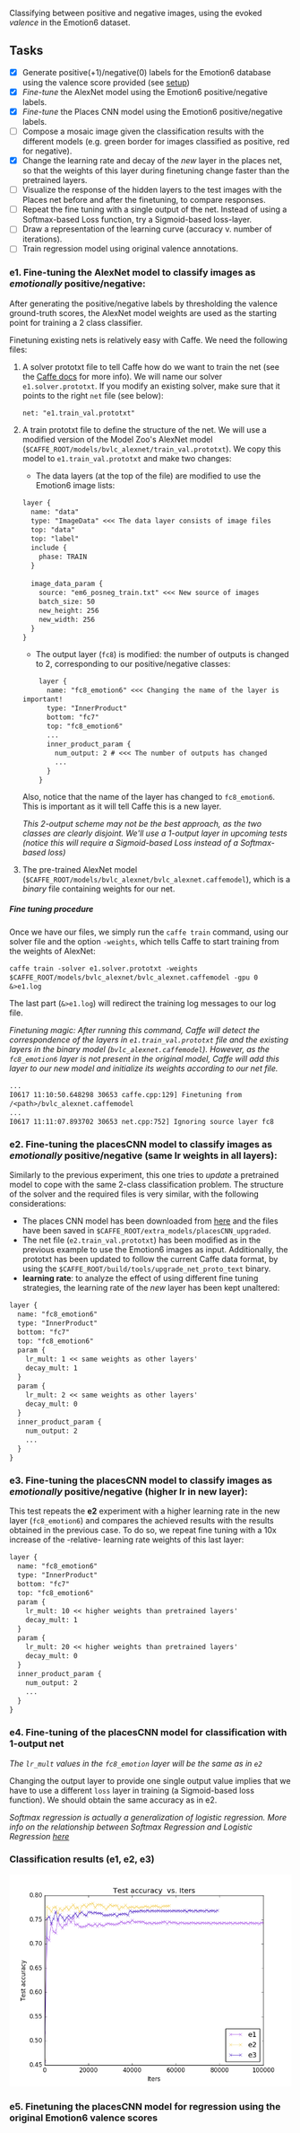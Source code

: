 

Classifying between positive and negative images, using the evoked *valence* in the Emotion6 dataset.  

## Tasks

- [x] Generate positive(+1)/negative(0) labels for the Emotion6 database using the valence score provided (see [setup]())
- [x] _Fine-tune_ the AlexNet model using the Emotion6 positive/negative labels.
- [x] _Fine-tune_ the Places CNN model using the Emotion6 positive/negative labels.
- [ ] Compose a mosaic image given the classification results with the different models (e.g. green border for images classified as positive, red for negative).
- [x] Change the learning rate and decay of the _new_ layer in the places net, so that the weights of this layer during finetuning change faster than the pretrained layers.
- [ ] Visualize the response of the hidden layers to the test images with the Places net before and after the finetuning, to compare responses.
- [ ] Repeat the fine tuning with a single output of the net. Instead of using a Softmax-based Loss function, try a Sigmoid-based loss-layer.
- [ ] Draw a representation of the learning curve (accuracy v. number of iterations).
- [ ] Train regression model using original valence annotations.
 
### e1. Fine-tuning the AlexNet model to classify images as _emotionally_ positive/negative:

After generating the positive/negative labels by thresholding the valence ground-truth scores, the AlexNet model weights are used as the starting point for training a 2 class classifier.

Finetuning existing nets is relatively easy with Caffe. We need the following files:

1. A solver prototxt file to tell Caffe how do we want to train the net (see the [Caffe docs](https://github.com/BVLC/caffe/wiki/Solver-Prototxt) for more info). We will name our solver `e1.solver.prototxt`. If you modify an existing solver, make sure that it points to the right `net` file (see below):
    ```
    net: "e1.train_val.prototxt"
    ```
2. A train prototxt file to define the structure of the net. We will use a modified version of the Model Zoo's AlexNet model (`$CAFFE_ROOT/models/bvlc_alexnet/train_val.prototxt`). We copy this model to `e1.train_val.prototxt` and make two changes:
    - The data layers (at the top of the file) are modified to use the Emotion6 image lists:
 
    ```
    layer {
      name: "data"
      type: "ImageData" <<< The data layer consists of image files
      top: "data"
      top: "label"
      include {
        phase: TRAIN
      }
      
      image_data_param {
        source: "em6_posneg_train.txt" <<< New source of images 
        batch_size: 50
        new_height: 256
        new_width: 256
      }
    }
    ```
    
    - The output layer (`fc8`) is modified: the number of outputs is changed to 2, corresponding to our positive/negative classes:
  
    ```
        layer {
          name: "fc8_emotion6" <<< Changing the name of the layer is important!
          type: "InnerProduct"
          bottom: "fc7"
          top: "fc8_emotion6"
          ...
          inner_product_param {
            num_output: 2 # <<< The number of outputs has changed
            ...
          }
        }
    ```

    Also, notice that the name of the layer has changed to `fc8_emotion6`. This is important as it will tell Caffe this is a new layer. 

    _This 2-output scheme may not be the best approach, as the two classes are clearly disjoint. We'll use a 1-output layer in upcoming tests (notice this will require a Sigmoid-based Loss instead of a Softmax-based loss)_ 
3. The pre-trained AlexNet model (`$CAFFE_ROOT/models/bvlc_alexnet/bvlc_alexnet.caffemodel`), which is a *binary* file containing weights for our net.

##### Fine tuning procedure

Once we have our files, we simply run the `caffe train` command, using our solver file and the option `-weights`, which tells Caffe to start training from the weights of AlexNet: 

    caffe train -solver e1.solver.prototxt -weights $CAFFE_ROOT/models/bvlc_alexnet/bvlc_alexnet.caffemodel -gpu 0 &>e1.log
    
The last part (`&>e1.log`) will redirect the training log messages to our log file.
 
_Finetuning magic: After running this command, Caffe will detect the correspondence of the layers in `e1.train_val.prototxt` file and the existing layers in the binary model (`bvlc_alexnet.caffemodel`). However, as the `fc8_emotion6` layer is not present in the original model, Caffe will add this layer to our new model and initialize its weights according to our net file._

    ...
    I0617 11:10:50.648298 30653 caffe.cpp:129] Finetuning from /<path>/bvlc_alexnet.caffemodel
    ... 
    I0617 11:11:07.893702 30653 net.cpp:752] Ignoring source layer fc8


### e2. Fine-tuning the placesCNN model to classify images as _emotionally_ positive/negative (same lr weights in all layers):

Similarly to the previous experiment, this one tries to _update_ a pretrained model to cope with the same 2-class classification problem. The structure of the solver and the required files is very similar, with the following considerations: 

- The places CNN model has been downloaded from [here](http://places.csail.mit.edu/model/placesCNN_upgraded.tar.gz) and the files have been saved in `$CAFFE_ROOT/extra_models/placesCNN_upgraded`.
- The net file (`e2.train_val.prototxt`) has been modified as in the previous example to use the Emotion6 images as input. Additionally, the prototxt has been updated to follow the current Caffe data format, by using the `$CAFFE_ROOT/build/tools/upgrade_net_proto_text` binary.
- **learning rate**: to analyze the effect of using different fine tuning strategies, the learning rate of the _new_ layer has been kept unaltered: 

```
layer {
  name: "fc8_emotion6"
  type: "InnerProduct"
  bottom: "fc7"
  top: "fc8_emotion6"
  param {
    lr_mult: 1 << same weights as other layers'
    decay_mult: 1
  }
  param {
    lr_mult: 2 << same weights as other layers'
    decay_mult: 0
  }
  inner_product_param {
    num_output: 2
    ...
  }
}

```


### e3. Fine-tuning the placesCNN model to classify images as _emotionally_ positive/negative (higher lr in new layer):

This test repeats the **e2** experiment with a higher learning rate in the new layer (`fc8_emotion6`) and compares the achieved results with the results obtained in the previous case. To do so, we repeat fine tuning with a 10x increase of the -relative- learning rate weights of this last layer: 

```
layer {
  name: "fc8_emotion6"
  type: "InnerProduct"
  bottom: "fc7"
  top: "fc8_emotion6"
  param {
    lr_mult: 10 << higher weights than pretrained layers'
    decay_mult: 1
  }
  param {
    lr_mult: 20 << higher weights than pretrained layers'
    decay_mult: 0
  }
  inner_product_param {
    num_output: 2
    ...
  }
}

```

### e4. Fine-tuning of the placesCNN model for classification with 1-output net

_The `lr_mult` values in the `fc8_emotion` layer will be the same as in `e2`_
 
Changing the output layer to provide one single output value implies that we have to use a different `loss` layer in training (a Sigmoid-based loss function). We should obtain the same accuracy as in e2.
 
_Softmax regression is actually a generalization of logistic regression. More info on the relationship between Softmax Regression and Logistic Regression [here](http://ufldl.stanford.edu/tutorial/supervised/SoftmaxRegression/)_



### Classification results (e1, e2, e3)

![Accuracy](e1_e2_e3.png)


### e5. Finetuning the placesCNN model for regression using the original Emotion6 valence scores
